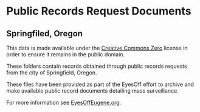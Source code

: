 # Public Records Request Documents
## Springfiled, Oregon

This data is made available under the [Creative Commons Zero](https://creativecommons.org/public-domain/cc0/) license in order to ensure it remains in the public domain.

These folders contain records obtained through public records requests from the city of Springfield, Oregon. 

These files have been provided as part of the EyesOff effort to archive and make available public record documents detailing mass surveillance.

For more information see [EyesOffEugene.org](https://eyesoffeugene.org).